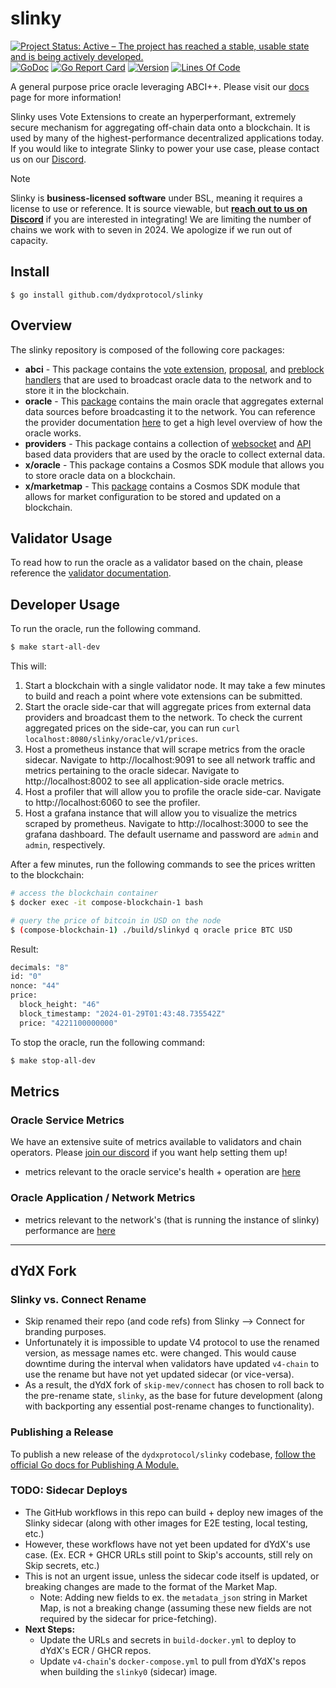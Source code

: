 # slinky

<!-- markdownlint-disable MD013 -->
<!-- markdownlint-disable MD041 -->

[![Project Status: Active – The project has reached a stable, usable state and is being actively developed.](https://www.repostatus.org/badges/latest/active.svg)](https://www.repostatus.org/#wip)
[![GoDoc](https://img.shields.io/badge/godoc-reference-blue?style=flat-square&logo=go)](https://godoc.org/github.com/dydxprotocol/slinky)
[![Go Report Card](https://goreportcard.com/badge/github.com/dydxprotocol/slinky?style=flat-square)](https://goreportcard.com/report/github.com/dydxprotocol/slinky)
[![Version](https://img.shields.io/github/tag/dydxprotocol/slinky.svg?style=flat-square)](https://github.com/dydxprotocol/slinky/releases/latest)
[![Lines Of Code](https://img.shields.io/tokei/lines/github/dydxprotocol/slinky?style=flat-square)](https://github.com/dydxprotocol/slinky)

A general purpose price oracle leveraging ABCI++. Please visit our [docs](https://docs.skip.build/connect/introduction) page for more information!

Slinky uses Vote Extensions to create an hyperperformant, extremely secure mechanism for aggregating off-chain data onto a blockchain. It is used by
many of the highest-performance decentralized applications today. If you would like to integrate Slinky to power your use case, please contact us on our
[Discord](https://discord.gg/PeBGE9jrbu).

> [!NOTE]
> Slinky is **business-licensed software** under BSL, meaning it requires a license to use or reference. It is source viewable, but [**reach out to us on Discord**](https://skip.build/discord) if you are interested in integrating! We are limiting the number of chains we work with to seven in 2024. We apologize if we run out of capacity.

## Install

```shell
$ go install github.com/dydxprotocol/slinky
```

## Overview

The slinky repository is composed of the following core packages:

* **abci** - This package contains the [vote extension](./abci/ve/README.md), [proposal](./abci/proposals/README.md), and [preblock handlers](./abci/preblock/oracle/README.md) that are used to broadcast oracle data to the network and to store it in the blockchain.
* **oracle** - This [package](./oracle/) contains the main oracle that aggregates external data sources before broadcasting it to the network. You can reference the provider documentation [here](./providers/base/README.md) to get a high level overview of how the oracle works.
* **providers** - This package contains a collection of [websocket](./providers/websockets/README.md) and [API](./providers/apis/README.md) based data providers that are used by the oracle to collect external data.
* **x/oracle** - This package contains a Cosmos SDK module that allows you to store oracle data on a blockchain.
* **x/marketmap** - This [package](./x/marketmap/README.md) contains  a Cosmos SDK module that allows for market configuration to be stored and updated on a blockchain.

## Validator Usage

To read how to run the oracle as a validator based on the chain, please reference the [validator documentation](https://docs.skip.build/connect/validators/quickstart).

## Developer Usage

To run the oracle, run the following command.

```bash
$ make start-all-dev
```

This will:

1. Start a blockchain with a single validator node. It may take a few minutes to build and reach a point where vote extensions can be submitted.
2. Start the oracle side-car that will aggregate prices from external data providers and broadcast them to the network. To check the current aggregated prices on the side-car, you can run `curl localhost:8080/slinky/oracle/v1/prices`.
3. Host a prometheus instance that will scrape metrics from the oracle sidecar. Navigate to http://localhost:9091 to see all network traffic and metrics pertaining to the oracle sidecar. Navigate to http://localhost:8002 to see all application-side oracle metrics.
4. Host a profiler that will allow you to profile the oracle side-car. Navigate to http://localhost:6060 to see the profiler.
5. Host a grafana instance that will allow you to visualize the metrics scraped by prometheus. Navigate to http://localhost:3000 to see the grafana dashboard. The default username and password are `admin` and `admin`, respectively.

After a few minutes, run the following commands to see the prices written to the blockchain:

```bash
# access the blockchain container
$ docker exec -it compose-blockchain-1 bash

# query the price of bitcoin in USD on the node
$ (compose-blockchain-1) ./build/slinkyd q oracle price BTC USD
```

Result:

```bash
decimals: "8"
id: "0"
nonce: "44"
price:
  block_height: "46"
  block_timestamp: "2024-01-29T01:43:48.735542Z"
  price: "4221100000000"
```

To stop the oracle, run the following command:

```bash
$ make stop-all-dev
```

## Metrics

### Oracle Service Metrics

We have an extensive suite of metrics available to validators and chain operators.
 Please [join our discord](https://discord.gg/PeBGE9jrbu) if you want help setting them up!

* metrics relevant to the oracle service's health + operation are [here](./metrics.md)

### Oracle Application / Network Metrics

* metrics relevant to the network's (that is running the instance of slinky) performance are [here](./service/metrics/README.md)

---

## dYdX Fork

### Slinky vs. Connect Rename

* Skip renamed their repo (and code refs) from Slinky --> Connect for branding purposes. 
* Unfortunately it is impossible to update V4 protocol to use the renamed version, as message names etc. were changed. This would cause downtime during the interval when validators have updated `v4-chain` to use the rename but have not yet updated sidecar (or vice-versa). 
* As a result, the dYdX fork of `skip-mev/connect` has chosen to roll back to the pre-rename state, `slinky`, as the base for future development (along with backporting any essential post-rename changes to functionality).

### Publishing a Release

To publish a new release of the `dydxprotocol/slinky` codebase, [follow the official Go docs for Publishing A Module.](https://go.dev/doc/modules/publishing)

### TODO: Sidecar Deploys

* The GitHub workflows in this repo can build + deploy new images of the Slinky sidecar (along with other images for E2E testing, local testing, etc.) 
* However, these workflows have not yet been updated for dYdX's use case. (Ex. ECR + GHCR URLs still point to Skip's accounts, still rely on Skip secrets, etc.)
* This is not an urgent issue, unless the sidecar code itself is updated, or breaking changes are made to the format of the Market Map. 
  * Note: Adding new fields to ex. the `metadata_json` string in Market Map, is not a breaking change (assuming these new fields are not required by the sidecar for price-fetching). 
* **Next Steps:** 
  * Update the URLs and secrets in `build-docker.yml` to deploy to dYdX's ECR / GHCR repos. 
  * Update `v4-chain`'s `docker-compose.yml` to pull from dYdX's repos when building the `slinky0` (sidecar) image.